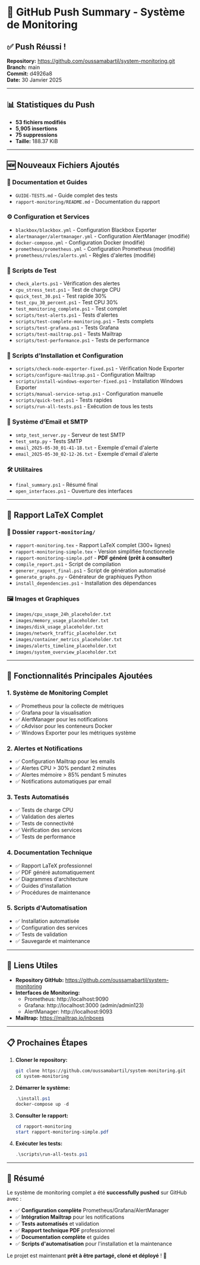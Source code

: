 # 🚀 GitHub Push Summary - Système de Monitoring

## ✅ Push Réussi !

**Repository:** https://github.com/oussamabartil/system-monitoring.git  
**Branch:** main  
**Commit:** d4926a8  
**Date:** 30 Janvier 2025  

---

## 📊 Statistiques du Push

- **53 fichiers modifiés**
- **5,905 insertions**
- **75 suppressions**
- **Taille:** 188.37 KiB

---

## 🆕 Nouveaux Fichiers Ajoutés

### 📄 Documentation et Guides
- `GUIDE-TESTS.md` - Guide complet des tests
- `rapport-monitoring/README.md` - Documentation du rapport

### ⚙️ Configuration et Services
- `blackbox/blackbox.yml` - Configuration Blackbox Exporter
- `alertmanager/alertmanager.yml` - Configuration AlertManager (modifié)
- `docker-compose.yml` - Configuration Docker (modifié)
- `prometheus/prometheus.yml` - Configuration Prometheus (modifié)
- `prometheus/rules/alerts.yml` - Règles d'alertes (modifié)

### 🧪 Scripts de Test
- `check_alerts.ps1` - Vérification des alertes
- `cpu_stress_test.ps1` - Test de charge CPU
- `quick_test_30.ps1` - Test rapide 30%
- `test_cpu_30_percent.ps1` - Test CPU 30%
- `test_monitoring_complete.ps1` - Test complet
- `scripts/test-alerts.ps1` - Tests d'alertes
- `scripts/test-complete-monitoring.ps1` - Tests complets
- `scripts/test-grafana.ps1` - Tests Grafana
- `scripts/test-mailtrap.ps1` - Tests Mailtrap
- `scripts/test-performance.ps1` - Tests de performance

### 🔧 Scripts d'Installation et Configuration
- `scripts/check-node-exporter-fixed.ps1` - Vérification Node Exporter
- `scripts/configure-mailtrap.ps1` - Configuration Mailtrap
- `scripts/install-windows-exporter-fixed.ps1` - Installation Windows Exporter
- `scripts/manual-service-setup.ps1` - Configuration manuelle
- `scripts/quick-test.ps1` - Tests rapides
- `scripts/run-all-tests.ps1` - Exécution de tous les tests

### 📧 Système d'Email et SMTP
- `smtp_test_server.py` - Serveur de test SMTP
- `test_smtp.py` - Tests SMTP
- `email_2025-05-30_01-41-18.txt` - Exemple d'email d'alerte
- `email_2025-05-30_02-12-26.txt` - Exemple d'email d'alerte

### 🛠️ Utilitaires
- `final_summary.ps1` - Résumé final
- `open_interfaces.ps1` - Ouverture des interfaces

---

## 📑 Rapport LaTeX Complet

### 📁 Dossier `rapport-monitoring/`
- `rapport-monitoring.tex` - Rapport LaTeX complet (300+ lignes)
- `rapport-monitoring-simple.tex` - Version simplifiée fonctionnelle
- `rapport-monitoring-simple.pdf` - **PDF généré (prêt à consulter)**
- `compile_report.ps1` - Script de compilation
- `generer_rapport_final.ps1` - Script de génération automatisé
- `generate_graphs.py` - Générateur de graphiques Python
- `install_dependencies.ps1` - Installation des dépendances

### 🖼️ Images et Graphiques
- `images/cpu_usage_24h_placeholder.txt`
- `images/memory_usage_placeholder.txt`
- `images/disk_usage_placeholder.txt`
- `images/network_traffic_placeholder.txt`
- `images/container_metrics_placeholder.txt`
- `images/alerts_timeline_placeholder.txt`
- `images/system_overview_placeholder.txt`

---

## 🎯 Fonctionnalités Principales Ajoutées

### 1. **Système de Monitoring Complet**
- ✅ Prometheus pour la collecte de métriques
- ✅ Grafana pour la visualisation
- ✅ AlertManager pour les notifications
- ✅ cAdvisor pour les conteneurs Docker
- ✅ Windows Exporter pour les métriques système

### 2. **Alertes et Notifications**
- ✅ Configuration Mailtrap pour les emails
- ✅ Alertes CPU > 30% pendant 2 minutes
- ✅ Alertes mémoire > 85% pendant 5 minutes
- ✅ Notifications automatiques par email

### 3. **Tests Automatisés**
- ✅ Tests de charge CPU
- ✅ Validation des alertes
- ✅ Tests de connectivité
- ✅ Vérification des services
- ✅ Tests de performance

### 4. **Documentation Technique**
- ✅ Rapport LaTeX professionnel
- ✅ PDF généré automatiquement
- ✅ Diagrammes d'architecture
- ✅ Guides d'installation
- ✅ Procédures de maintenance

### 5. **Scripts d'Automatisation**
- ✅ Installation automatisée
- ✅ Configuration des services
- ✅ Tests de validation
- ✅ Sauvegarde et maintenance

---

## 🔗 Liens Utiles

- **Repository GitHub:** https://github.com/oussamabartil/system-monitoring
- **Interfaces de Monitoring:**
  - Prometheus: http://localhost:9090
  - Grafana: http://localhost:3000 (admin/admin123)
  - AlertManager: http://localhost:9093
- **Mailtrap:** https://mailtrap.io/inboxes

---

## 📋 Prochaines Étapes

1. **Cloner le repository:**
   ```bash
   git clone https://github.com/oussamabartil/system-monitoring.git
   cd system-monitoring
   ```

2. **Démarrer le système:**
   ```powershell
   .\install.ps1
   docker-compose up -d
   ```

3. **Consulter le rapport:**
   ```powershell
   cd rapport-monitoring
   start rapport-monitoring-simple.pdf
   ```

4. **Exécuter les tests:**
   ```powershell
   .\scripts\run-all-tests.ps1
   ```

---

## 🎉 Résumé

Le système de monitoring complet a été **successfully pushed** sur GitHub avec :

- ✅ **Configuration complète** Prometheus/Grafana/AlertManager
- ✅ **Intégration Mailtrap** pour les notifications
- ✅ **Tests automatisés** et validation
- ✅ **Rapport technique PDF** professionnel
- ✅ **Documentation complète** et guides
- ✅ **Scripts d'automatisation** pour l'installation et la maintenance

Le projet est maintenant **prêt à être partagé, cloné et déployé** ! 🚀
